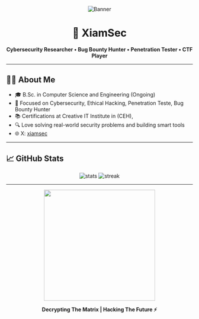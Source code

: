 <p align="center">
  <img src="https://raw.githubusercontent.com/xiamsec/xiamsec/main/assets/banner.gif" alt="Banner" />
</p>

<h1 align="center">👾 XiamSec</h1>
<p align="center">
  <b>Cybersecurity Researcher • Bug Bounty Hunter • Penetration Tester  • CTF Player</b><br>
</p>

---

## 👨‍💻 About Me
- 🎓 B.Sc. in Computer Science and Engineering (Ongoing)
- 🎯 Focused on Cybersecurity, Ethical Hacking, Penetration Teste, Bug Bounty Hunter
- 📚 Certifications at Creative IT Institute in (CEH),
- 🔍 Love solving real-world security problems and building smart tools
- 🌐 X: [xiamsec](https://x.com/xiamsec)

---

## 📈 GitHub Stats

<p align="center">
  <img src="https://github-readme-stats.vercel.app/api?username=xiamsec&show_icons=true&theme=tokyonight" alt="stats" />
  <img src="https://github-readme-streak-stats.herokuapp.com/?user=xiamsec&theme=tokyonight" alt="streak" />
</p>

---

<p align="center">
  <img src="https://raw.githubusercontent.com/xiamsec/xiamsec/main/assets/matrix.gif" width="300"/>
</p>

<p align="center">
  <b>Decrypting The Matrix | Hacking The Future ⚡</b>
</p>
